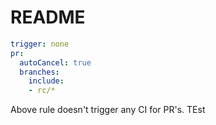 # README

``` yaml
trigger: none
pr:
  autoCancel: true
  branches:
    include:
    - rc/*
```

Above rule doesn't trigger any CI for PR's.
TEst
